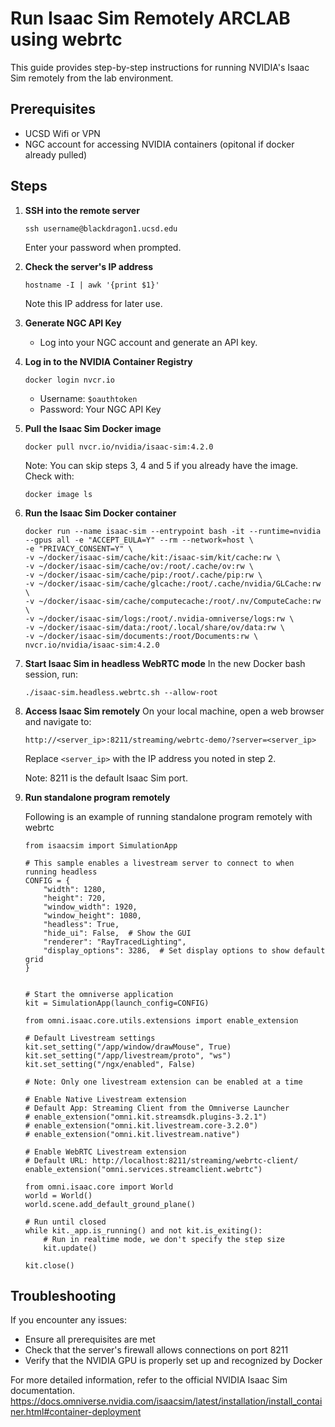 # Run Isaac Sim Remotely ARCLAB using webrtc

This guide provides step-by-step instructions for running NVIDIA's Isaac Sim remotely from the lab environment.

## Prerequisites
 
- UCSD Wifi or VPN
- NGC account for accessing NVIDIA containers (opitonal if docker already pulled)

## Steps

1. **SSH into the remote server**
   ```
   ssh username@blackdragon1.ucsd.edu
   ```
   Enter your password when prompted.

2. **Check the server's IP address**
   ```
   hostname -I | awk '{print $1}'
   ```
   Note this IP address for later use.

3. **Generate NGC API Key**
   - Log into your NGC account and generate an API key.

4. **Log in to the NVIDIA Container Registry**
   ```
   docker login nvcr.io
   ```
   - Username: `$oauthtoken`
   - Password: Your NGC API Key

5. **Pull the Isaac Sim Docker image**
   ```
   docker pull nvcr.io/nvidia/isaac-sim:4.2.0
   ```
   Note: You can skip steps 3, 4 and 5 if you already have the image. Check with:
   ```
   docker image ls
   ```

6. **Run the Isaac Sim Docker container**
   ```
   docker run --name isaac-sim --entrypoint bash -it --runtime=nvidia --gpus all -e "ACCEPT_EULA=Y" --rm --network=host \
   -e "PRIVACY_CONSENT=Y" \
   -v ~/docker/isaac-sim/cache/kit:/isaac-sim/kit/cache:rw \
   -v ~/docker/isaac-sim/cache/ov:/root/.cache/ov:rw \
   -v ~/docker/isaac-sim/cache/pip:/root/.cache/pip:rw \
   -v ~/docker/isaac-sim/cache/glcache:/root/.cache/nvidia/GLCache:rw \
   -v ~/docker/isaac-sim/cache/computecache:/root/.nv/ComputeCache:rw \
   -v ~/docker/isaac-sim/logs:/root/.nvidia-omniverse/logs:rw \
   -v ~/docker/isaac-sim/data:/root/.local/share/ov/data:rw \
   -v ~/docker/isaac-sim/documents:/root/Documents:rw \
   nvcr.io/nvidia/isaac-sim:4.2.0
   ```

7. **Start Isaac Sim in headless WebRTC mode**
   In the new Docker bash session, run:
   ```
   ./isaac-sim.headless.webrtc.sh --allow-root
   ```

8. **Access Isaac Sim remotely**
   On your local machine, open a web browser and navigate to:
   ```
   http://<server_ip>:8211/streaming/webrtc-demo/?server=<server_ip>
   ```
   Replace `<server_ip>` with the IP address you noted in step 2. 
   
   Note: 8211 is the default Isaac Sim port.


9. **Run standalone program remotely**
    
    Following is an example of running standalone program remotely with webrtc

    ```
    from isaacsim import SimulationApp

    # This sample enables a livestream server to connect to when running headless
    CONFIG = {
        "width": 1280,
        "height": 720,
        "window_width": 1920,
        "window_height": 1080,
        "headless": True,
        "hide_ui": False,  # Show the GUI
        "renderer": "RayTracedLighting",
        "display_options": 3286,  # Set display options to show default grid
    }


    # Start the omniverse application
    kit = SimulationApp(launch_config=CONFIG)

    from omni.isaac.core.utils.extensions import enable_extension

    # Default Livestream settings
    kit.set_setting("/app/window/drawMouse", True)
    kit.set_setting("/app/livestream/proto", "ws")
    kit.set_setting("/ngx/enabled", False)

    # Note: Only one livestream extension can be enabled at a time

    # Enable Native Livestream extension
    # Default App: Streaming Client from the Omniverse Launcher
    # enable_extension("omni.kit.streamsdk.plugins-3.2.1")
    # enable_extension("omni.kit.livestream.core-3.2.0")
    # enable_extension("omni.kit.livestream.native")

    # Enable WebRTC Livestream extension
    # Default URL: http://localhost:8211/streaming/webrtc-client/
    enable_extension("omni.services.streamclient.webrtc")

    from omni.isaac.core import World
    world = World()
    world.scene.add_default_ground_plane()

    # Run until closed
    while kit._app.is_running() and not kit.is_exiting():
        # Run in realtime mode, we don't specify the step size
        kit.update()

    kit.close()
    ```


## Troubleshooting

If you encounter any issues:
- Ensure all prerequisites are met
- Check that the server's firewall allows connections on port 8211
- Verify that the NVIDIA GPU is properly set up and recognized by Docker

For more detailed information, refer to the official NVIDIA Isaac Sim documentation.\
https://docs.omniverse.nvidia.com/isaacsim/latest/installation/install_container.html#container-deployment